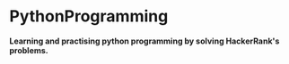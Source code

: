 # PythonProgramming

**Learning and practising python programming by solving HackerRank's problems.**

